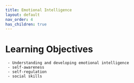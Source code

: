 ```yaml
---
title: Emotional Intelligence
layout: default
nav_order: 4
has_children: true
---
```

# Learning Objectives

     - Understanding and developing emotional intelligence
     - self-awareness
     - self-regulation
     - social skills

